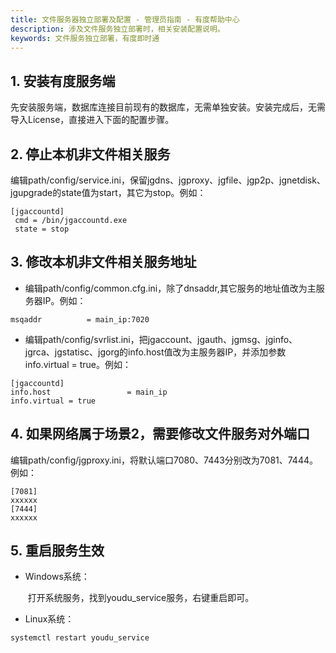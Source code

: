 ```yaml
---
title: 文件服务器独立部署及配置 - 管理员指南 - 有度帮助中心
description: 涉及文件服务独立部署时，相关安装配置说明。
keywords: 文件服务独立部署，有度即时通
---
```


## 1. 安装有度服务端

先安装服务端，数据库连接目前现有的数据库，无需单独安装。安装完成后，无需导入License，直接进入下面的配置步骤。

## 2. 停止本机非文件相关服务

编辑path/config/service.ini，保留jgdns、jgproxy、jgfile、jgp2p、jgnetdisk、jgupgrade的state值为start，其它为stop。例如：

```
[jgaccountd]
 cmd = /bin/jgaccountd.exe
 state = stop
```

## 3. 修改本机非文件相关服务地址

- 编辑path/config/common.cfg.ini，除了dnsaddr,其它服务的地址值改为主服务器IP。例如：

```
msqaddr          = main_ip:7020
```

- 编辑path/config/svrlist.ini，把jgaccount、jgauth、jgmsg、jginfo、jgrca、jgstatisc、jgorg的info.host值改为主服务器IP，并添加参数info.virtual = true。例如：

```
[jgaccountd]
info.host                 = main_ip
info.virtual = true
```

## 4. 如果网络属于场景2，需要修改文件服务对外端口

​		编辑path/config/jgproxy.ini，将默认端口7080、7443分别改为7081、7444。例如：

```
[7081]
xxxxxx
[7444]
xxxxxx
```

## 5. 重启服务生效

- Windows系统：

  ​	打开系统服务，找到youdu_service服务，右键重启即可。

- Linux系统：

```
systemctl restart youdu_service
```

